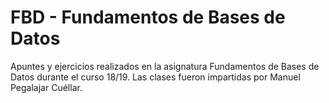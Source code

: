 # FBD - Fundamentos de Bases de Datos

Apuntes y ejercicios realizados en la asignatura Fundamentos de Bases de Datos durante el curso 18/19. Las clases fueron impartidas por Manuel Pegalajar Cuéllar.

